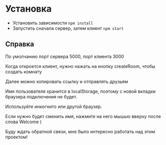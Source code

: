 # Установка
- Установить зависимости `npm install`
- Запустить сначала сервер, затем клиент `npm start`

## Справка
По умолчанию порт сервера 5000, порт клиента 3000

Когда откроется клиент, нужно нажать на кнопку createRoom, чтобы создать комнату

Далее можно копировать ссылку и отправлять друзьям

Имя пользователя хранится в localStorage, поэтому
с новой вкладки браузера подключения не будет.

Используйте инкогнито или другой браузер.

Если нужно будет сменить имя, нажмите на него мышью вверху после слова Welcome )

Буду ждать обратной связи, мне было интересно работать над этим проектом!
